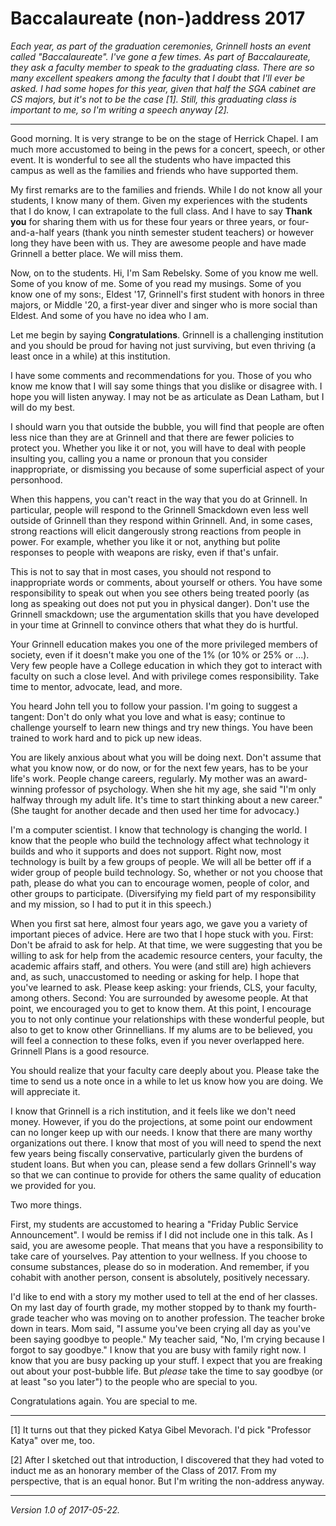 Baccalaureate (non-)address 2017
================================

_Each year, as part of the graduation ceremonies, Grinnell hosts an
event called "Baccalaureate".  I've gone a few times.  As part of
Baccalaureate, they ask a faculty member to speak to the graduating class.
There are so many excellent speakers among the faculty that I doubt that
I'll ever be asked.  I had some hopes for this year, given that half the
SGA cabinet are CS majors, but it's not to be the case [1].  Still, this
graduating class is important to me, so I'm writing a speech anyway [2]._

---

Good morning.  It is very strange to be on the stage of Herrick Chapel.
I am much more accustomed to being in the pews for a concert, speech,
or other event.  It is wonderful to see all the students who have
impacted this campus as well as the families and friends who have
supported them.

My first remarks are to the families and friends.  While I do not
know all your students, I know many of them.  Given my experiences
with the students that I do know, I can extrapolate to the full class.
And I have to say **Thank you** for sharing them with us for these four
years or three years, or four-and-a-half years (thank you ninth semester
student teachers) or however long they have been with us.  They are
awesome people and have made Grinnell a better place.  We will miss them.

Now, on to the students.  Hi, I'm Sam Rebelsky.  Some of you know me well.
Some of you know of me.  Some of you read my musings.  Some of you know
one of my sons:, Eldest '17, Grinnell's first student with honors in
three majors, or Middle '20, a first-year diver and singer who is more
social than Eldest.  And some of you have no idea who I am.

Let me begin by saying **Congratulations**.  Grinnell is a challenging
institution and you should be proud for having not just surviving, but
even thriving (a least once in a while) at this institution.

I have some comments and recommendations for you.  Those of you who know
me know that I will say some things that you dislike or disagree with.
I hope you will listen anyway.  I may not be as articulate as Dean
Latham, but I will do my best.

I should warn you that outside the bubble, you will find that people
are often less nice than they are at Grinnell and that there are fewer
policies to protect you.  Whether you like it or not, you will have to
deal with people insulting you, calling you a name or pronoun that you
consider inappropriate, or dismissing you because of some superficial
aspect of your personhood.

When this happens, you can't react in the way that you do at
Grinnell.  In particular, people will respond to the Grinnell 
Smackdown even less well outside of Grinnell than they respond within
Grinnell.  And, in some cases, strong reactions will elicit dangerously
strong reactions from people in power.  For example, whether you like
it or not, anything but polite responses to people with weapons are
risky, even if that's unfair.

This is not to say that in most cases, you should not respond to
inappropriate words or comments, about yourself or others.  You have some
responsibility to speak out when you see others being treated poorly (as
long as speaking out does not put you in physical danger).  Don't use the
Grinnell smackdown; use the argumentation skills that you have developed
in your time at Grinnell to convince others that what they do is hurtful.

Your Grinnell education makes you one of the more privileged members
of society, even if it doesn't make you one of the 1% (or 10% or 25%
or ...).  Very few people have a College education in which they got
to interact with faculty on such a close level.  And with privilege
comes responsibility.  Take time to mentor, advocate, lead, and more.

You heard John tell you to follow your passion.  I'm going to
suggest a tangent: Don't do only what you love and what is easy;
continue to challenge yourself to learn new things and try new things.
You have been trained to work hard and to pick up new ideas.

You are likely anxious about what you will be doing next.  Don't assume
that what you know now, or do now, or for the next few years, has to be
your life's work.  People change careers, regularly.  My mother was an
award-winning professor of psychology.  When she hit my age, she said
"I'm only halfway through my adult life.  It's time to start thinking
about a new career."  (She taught for another decade and then used her
time for advocacy.)

I'm a computer scientist.  I know that technology is changing the world.
I know that the people who build the technology affect what technology
it builds and who it supports and does not support.  Right now, most
technology is built by a few groups of people.  We will all be better
off if a wider group of people build technology.  So, whether or not you
choose that path, please do what you can to encourage women, people of
color, and other groups to participate.  (Diversifying my field part of
my responsibility and my mission, so I had to put it in this speech.)

When you first sat here, almost four years ago, we gave you a variety
of important pieces of advice.  Here are two that I hope stuck with
you.  First: Don't be afraid to ask for help.  At that time, we were
suggesting that you be willing to ask for help from the academic resource 
centers, your faculty, the academic affairs staff, and others.  You
were (and still are) high achievers and, as such, unaccustomed to needing
or asking for help.  I hope that you've learned to ask.  Please keep
asking: your friends, CLS, your faculty, among others.  Second: You
are surrounded by awesome people.  At that point, we encouraged you to get
to know them.  At this point, I encourage you to not only continue your
relationships with these wonderful people, but also to get to know
other Grinnellians.  If my alums are to be believed, you will feel a
connection to these folks, even if you never overlapped here.  Grinnell
Plans is a good resource.

You should realize that your faculty care deeply about you.  Please take
the time to send us a note once in a while to let us know how you are
doing.  We will appreciate it.

I know that Grinnell is a rich institution, and it feels like we don't
need money.  However, if you do the projections, at some point our
endowment can no longer keep up with our needs.  I know that there are
many worthy organizations out there.  I know that most of you will need
to spend the next few years being fiscally conservative, particularly
given the burdens of student loans.  But when you can, please send a
few dollars Grinnell's way so that we can continue to provide for others
the same quality of education we provided for you.

Two more things.

First, my students are accustomed to hearing a "Friday Public Service 
Announcement".  I would be remiss if I did not include one in this
talk.  As I said, you are awesome people.  That means that you have
a responsibility to take care of yourselves.  Pay attention to your
wellness.  If you choose to consume substances, please do so in
moderation.  And remember, if you cohabit with another person,
consent is absolutely, positively necessary.

I'd like to end with a story my mother used to tell at the end of her
classes.  On my last day of fourth grade, my mother stopped by to thank
my fourth-grade teacher who was moving on to another profession.  The
teacher broke down in tears.  Mom said, "I assume you've been crying
all day as you've been saying goodbye to people."  My teacher said, "No,
I'm crying because I forgot to say goodbye."  I know that you are busy
with family right now.  I know that you are busy packing up your stuff.
I expect that you are freaking out about your post-bubble life.  But 
*please* take the time to say goodbye (or at least "so you later") to
the people who are special to you.

Congratulations again.  You are special to me.

---

[1] It turns out that they picked Katya Gibel Mevorach.  I'd pick
"Professor Katya" over me, too.

[2] After I sketched out that introduction, I discovered that they
had voted to induct me as an honorary member of the Class of 2017.
From my perspective, that is an equal honor.  But I'm writing the
non-address anyway.

---

*Version 1.0 of 2017-05-22.*
